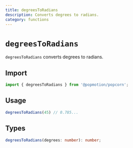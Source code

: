 ```yaml
---
title: degreesToRadians
description: Converts degrees to radians.
category: functions
---
```


# `degreesToRadians`

`degreesToRadians` converts degrees to radians.

<TOC />

## Import

```javascript
import { degreesToRadians } from '@popmotion/popcorn';
```

## Usage

```javascript
degreesToRadians(45) // 0.785...
```

## Types

```typescript
degreesToRadians(degrees: number): number;
```

